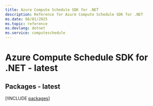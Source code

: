 ```yaml
---
title: Azure Compute Schedule SDK for .NET
description: Reference for Azure Compute Schedule SDK for .NET
ms.date: 08/01/2025
ms.topic: reference
ms.devlang: dotnet
ms.service: computeschedule
---
```

# Azure Compute Schedule SDK for .NET - latest
## Packages - latest
[!INCLUDE [packages](compute-schedule-index.md)]